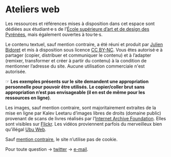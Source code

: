 # Ateliers web

Les ressources et références mises à disposition dans cet espace sont dédiées aux étudiant·e·s de l’[École supérieure d’art et de design des Pyrénées](https://esad-pyrenees.fr/), mais également ouvertes à tou·te·s.

Le contenu textuel, sauf mention contraire, a été réuni et produit par [Julien Bidoret](https://accentgrave.net/) et mis à disposition sous licence [CC BY-NC](https://creativecommons.org/licenses/by-nc/4.0/deed.fr). Vous êtes autorisé·e à partager (copier, distribuer et communiquer le contenu) et à l’adapter (remixer, transformer et créer à partir du contenu) à la condition de mentionner l’adresse du site. Aucune utilisation commerciale n'est autorisée.

☞ **Les exemples présents sur le site demandent une appropriation personnelle pour pouvoir être utilisés. Le copier/coller brut sans appropriation n’est pas envisageable (il en est de même pour les ressources en ligne)**.

Les images, sauf mention contraire, sont majoritairement extraites de la mise en ligne par Kalev Leetaru d’images libres de droits (domaine public) provenant de scans de livres réalisés par l’[Internet Archive Foundation](https://archive.org). Elles sont visibles sur [Flickr](https://www.flickr.com/photos/internetarchivebookimages/). Les vidéos proviennent parfois du merveilleux bien qu’illégal [Ubu Web](http://ubuweb.com/).

Sauf [mention contraire](https://ateliers.esad-pyrenees.fr/web/pages/exemples/cookie-nav/), le site n’utilise pas de cookie.

Pour toute question → [twitter](https://twitter.com/julienbidoret) → [e-mail](mailto:julien.bidoret@esad-pyrenees.fr).
